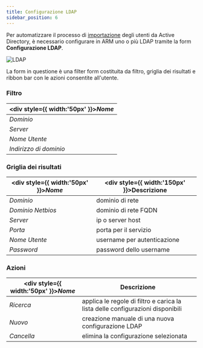 ```yaml
---
title: Configurazione LDAP
sidebar_position: 6
---
```


Per automatizzare il processo di [importazione](import-ad) degli utenti da Active Directory, è necessario configurare in ARM uno o più LDAP tramite la form **Configurazione LDAP**.

![LDAP](/img/home/users/LDAPconfig.png)

La form in questione è una filter form costituita da filtro, griglia dei risultati e ribbon bar con le azioni consentite all'utente.

### Filtro

| <div style={{ width:'50px' }}>***Nome*** </div> | 
|    -----------------------------------------|            
| _Dominio_                | 
| _Server_                  |  
|_Nome Utente_                | 
|_Indirizzo di dominio_              | 


### Griglia dei risultati

| <div style={{ width:'50px' }}>***Nome*** </div> | <div style={{ width:'150px' }}>Descrizione</div>  | 
|    -----------------------------------------|-----------------------------------------|            
| _Dominio_                | dominio di rete|
| _Dominio Netbios_                  |  dominio di rete FQDN|
|_Server_                |  ip o server host|
|_Porta_                |  porta per il servizio|
|_Nome Utente_                |  username per autenticazione|
|_Password_                |  password dello username|

### Azioni

| <div style={{ width:'50px' }}>***Nome*** </div> | Descrizione | 
|    -----------------------------------------|-----------------------------------------|            
| _Ricerca_                |  applica le regole di filtro e carica la lista delle configurazioni disponibili|
| _Nuovo_                  |  creazione manuale di una nuova configurazione LDAP|
|_Cancella_                |  elimina la configurazione selezionata|
